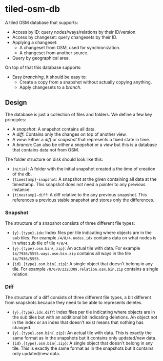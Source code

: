 # tiled-osm-db

A tiled OSM database that supports:

- Access by ID: query nodes/ways/relations by their ID/version.
- Access by changeset: query changesets by their ID.
- Applying a changeset:
  - A changeset from OSM, used for synchronization.
  - A changeset from another source.
- Query by geographical area.

On top of that this database supports:

- Easy _branching_, it should be easy to:
  - Create a copy from a snapshot without actually copying anything.
  - Apply changesets to a _branch_.
  
  
## Design

The database is just a collection of files and folders. We define a few key principles:

- A _snapshot_: A snapshot contains all data.
- A _diff_: Contains only the changes on top of another view. 
- A _view_: Either a _diff_ or _snapshot_ that represents a fixed state in time.
- A _branch_: Can also be either a _snapshot_ or a _view_ but this is a database that contains data not from OSM.

The folder structure on disk should look like this:

- `initial`: A folder with the initial snapshot created a the time of creation of the db.
- `{timestamp}-snapshot`: A snapshot at the given containing all data at the timestamp. This snapshot does not need a pointer to any previous instance.
- `{timestamp}-diff`: A diff relative to the any previous snapshot. This references a previous stable snapshot and stores only the differences.

### Snapshot

The structure of a snapshot consists of three different file types:

- `{y}.{type}.idx`: Index files per tile indicating where objects are in the sub tiles. For example `/4/8/4.nodes.idx` contains data on what nodes is in what sub tile of tile `4/8/4`.
- `{y}.{type}.osm.bin{.zip}`: An actual tile with data. For example `14/7936/5555.ways.osm.bin.zip` contains all ways in the tile `14/7936/5555`.
- `{id}.{type}.osm.bin{.zip}`: A single object that doesn't belong in any tile. For example `/0/0/0/2323309.relation.osm.bin.zip` contains a single relation.

### Diff

The structure of a diff consists of three different file types, a bit different from snapshots because they need to be able to represents deletes.

- `{y}.{type}.idx.diff`: Index files per tile indicating where objects are in the sub tiles but with an additional bit indicating deletions. An object not in the index or an index that doesn't exist means that nothing has changed.
- `{y}.{type}.osm.bin{.zip}`: An actual tile with data. This is exactly the same format as in the snapshots but it contains only updated/new data.
- `{id}.{type}.osm.bin{.zip}`: A single object that doesn't belong in any tile. This is exactly the same format as in the snapshots but it contains only updated/new data.

